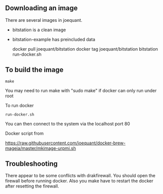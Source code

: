 Downloading an image
--------------------

There are several images in joequant.  

* bitstation is a clean image
* bitstation-example has preincluded data

    docker pull joequant/bitstation
    docker tag joequant/bitstation bitstation
    run-docker.sh

To build the image
------------------

    make

You may need to run make with "sudo make" if docker can only run under root

To run docker

    run-docker.sh

You can then connect to the system via the localhost port 80


Docker script from

https://raw.githubusercontent.com/joequant/docker-brew-mageia/master/mkimage-urpmi.sh

Troubleshooting
---------------

There appear to be some conflicts with drakfirewall.  You should open
the firewall before running docker.  Also you make have to restart the
docker after resetting the firewall.

